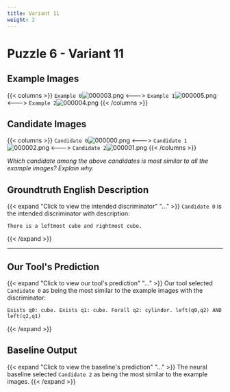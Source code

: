 ```yaml
---
title: Variant 11
weight: 3
---
```


# Puzzle 6 - Variant 11

## Example Images
{{< columns >}}
`Example 0`![000003.png](/clevr-variants/circle-at-ends/fovariant-11/render/images/CLEVR_val_000003.png)
<--->
`Example 1`![000005.png](/clevr-variants/circle-at-ends/fovariant-11/render/images/CLEVR_val_000005.png)
<--->
`Example 2`![000004.png](/clevr-variants/circle-at-ends/fovariant-11/render/images/CLEVR_val_000004.png)
{{< /columns >}}

## Candidate Images
{{< columns >}}
`Candidate 0`![000000.png](/clevr-variants/circle-at-ends/fovariant-11/render/images/CLEVR_val_000000.png)
<--->
`Candidate 1`![000002.png](/clevr-variants/circle-at-ends/fovariant-11/render/images/CLEVR_val_000002.png)
<--->
`Candidate 2`![000001.png](/clevr-variants/circle-at-ends/fovariant-11/render/images/CLEVR_val_000001.png)
{{< /columns >}}

*Which candidate among the above candidates is most similar to all the example images? Explain why.*

## Groundtruth English Description

{{< expand "Click to view the intended discriminator" "..." >}}
`Candidate 0` is the intended discriminator with description:
```plaintext 
There is a leftmost cube and rightmost cube.
```
{{< /expand >}}

---



## Our Tool's Prediction

{{< expand "Click to view our tool's prediction" "..." >}}
Our tool selected `Candidate 0` as being the most similar to the example images with the discriminator:
```plaintext
Exists q0: cube. Exists q1: cube. Forall q2: cylinder. left(q0,q2) AND left(q2,q1)
```
{{< /expand >}}



## Baseline Output

{{< expand "Click to view the baseline's prediction" "..." >}}
The neural baseline selected `Candidate 2` as being the most similar to the example images.
{{< /expand >}}

